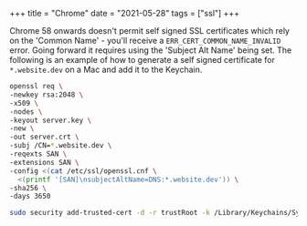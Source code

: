 +++
title = "Chrome"
date = "2021-05-28"
tags = ["ssl"]
+++

Chrome 58 onwards doesn't permit self signed SSL certificates which rely on the
'Common Name' - you'll receive a `ERR_CERT_COMMON_NAME_INVALID` error. Going
forward it requires using the 'Subject Alt Name' being set. The following is an
example of how to generate a self signed certificate for `*.website.dev` on a
Mac and add it to the Keychain.

```bash
openssl req \
-newkey rsa:2048 \
-x509 \
-nodes \
-keyout server.key \
-new \
-out server.crt \
-subj /CN=*.website.dev \
-reqexts SAN \
-extensions SAN \
-config <(cat /etc/ssl/openssl.cnf \
  <(printf '[SAN]\nsubjectAltName=DNS:*.website.dev')) \
-sha256 \
-days 3650

sudo security add-trusted-cert -d -r trustRoot -k /Library/Keychains/System.keychain ./server.crt
```